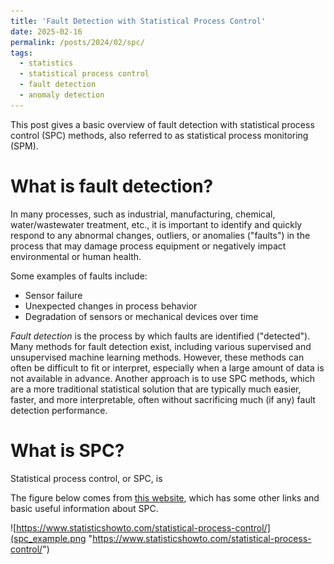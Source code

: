 ```yaml
---
title: 'Fault Detection with Statistical Process Control'
date: 2025-02-16
permalink: /posts/2024/02/spc/
tags:
  - statistics
  - statistical process control
  - fault detection
  - anomaly detection
---
```


This post gives a basic overview of fault detection with statistical process control (SPC) methods, also referred to as statistical process monitoring (SPM).

# What is fault detection?

In many processes, such as industrial, manufacturing, chemical, water/wastewater treatment, etc., it is important to identify and quickly respond to any abnormal changes, outliers, or anomalies ("faults") in the process that may damage process equipment or negatively impact environmental or human health.

Some examples of faults include:
* Sensor failure
* Unexpected changes in process behavior
* Degradation of sensors or mechanical devices over time

*Fault detection* is the process by which faults are identified ("detected"). Many methods for fault detection exist, including various supervised and unsupervised machine learning methods. However, these methods can often be difficult to fit or interpret, especially when a large amount of data is not available in advance. Another approach is to use SPC methods, which are a more traditional statistical solution that are typically much easier, faster, and more interpretable, often without sacrificing much (if any) fault detection performance.



# What is SPC?

Statistical process control, or SPC, is 

The figure below comes from [this website](https://www.statisticshowto.com/statistical-process-control/), which has some other links and basic useful information about SPC.

![https://www.statisticshowto.com/statistical-process-control/](spc_example.png "https://www.statisticshowto.com/statistical-process-control/")





